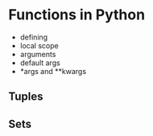 # Functions in Python

* defining
* local scope
* arguments
* default args
* *args and **kwargs

## Tuples


## Sets

